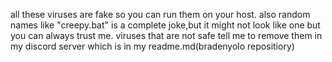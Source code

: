 all these viruses are fake so you can run them on your host.
also random names like "creepy.bat" is a complete joke,but it might not look like one but you can always trust me.
viruses that are not safe tell me to remove them in my discord server which is in my readme.md(bradenyolo repositiory)
